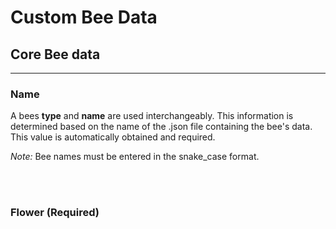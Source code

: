 # **Custom Bee Data**

## **Core Bee data**
***

### **Name**

A bees **type** and **name** are used interchangeably. This information is determined based on the name of the .json file containing the bee's data. This value is automatically obtained and required. <br>

*Note:* Bee names must be entered in the snake_case format.

<br>
<br>

### **Flower** (Required)


<!--stackedit_data:
eyJoaXN0b3J5IjpbLTEyNTgzMDIwODEsLTIwODg3NDY2MTJdfQ
==
-->
